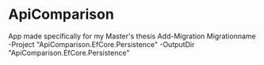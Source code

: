 # ApiComparison
App made specifically for my Master's thesis
Add-Migration Migrationname -Project "ApiComparison.EfCore.Persistence" -OutputDir "ApiComparison.EfCore.Persistence"
